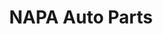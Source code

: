---
title: "NAPA Auto Parts"
url: /vaudreuil-dorion/napa-auto-parts-rue-chicoine/
shop: car parts
---